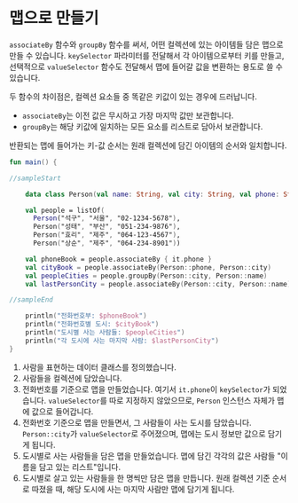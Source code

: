 # 맵으로 만들기

`associateBy` 함수와 `groupBy` 함수를 써서, 어떤 컬렉션에 있는 아이템들 담은 맵으로 만들 수 있습니다. `keySelector` 파라미터를 전달해서 각 아이템으로부터 키를 만들고, 선택적으로 `valueSelector` 함수도 전달해서 맵에 들어갈 값을 변환하는 용도로 쓸 수 있습니다.

두 함수의 차이점은, 컬렉션 요소들 중 똑같은 키값이 있는 경우에 드러납니다.

* `associateBy`는 이전 값은 무시하고 가장 마지막 값만 보관합니다.
* `groupBy`는 해당 키값에 일치하는 모든 요소를 리스트로 담아서 보관합니다.

반환되는 맵에 들어가는 키-값 순서는 원래 컬렉션에 담긴 아이템의 순서와 일치합니다.

```kotlin
fun main() {

//sampleStart

    data class Person(val name: String, val city: String, val phone: String) // 1

    val people = listOf(                                                     // 2
      Person("석구", "서울", "02-1234-5678"),
      Person("성태", "부산", "051-234-9876"),
      Person("효리", "제주", "064-123-4567"),
      Person("상순", "제주", "064-234-8901"))

    val phoneBook = people.associateBy { it.phone }                          // 3
    val cityBook = people.associateBy(Person::phone, Person::city)           // 4
    val peopleCities = people.groupBy(Person::city, Person::name)            // 5
    val lastPersonCity = people.associateBy(Person::city, Person::name)      // 6

//sampleEnd

    println("전화번호부: $phoneBook")
    println("전화번호별 도시: $cityBook")
    println("도시별 사는 사람들: $peopleCities")
    println("각 도시에 사는 마지막 사람: $lastPersonCity")
}
```

1. 사람을 표현하는 데이터 클래스를 정의했습니다.
2. 사람들을 컬렉션에 담았습니다.
3. 전화번호를 기준으로 맵을 만들었습니다. 여기서 `it.phone`이 `keySelector`가 되었습니다. `valueSelector`를 따로 지정하지 않았으므로, `Person` 인스턴스 자체가 맵에 값으로 들어갑니다.
4. 전화번호 기준으로 맵을 만들면서, 그 사람들이 사는 도시를 담았습니다. `Person::city`가 `valueSelector`로 주어졌으며, 맵에는 도시 정보만 값으로 담기게 됩니다.
5. 도시별로 사는 사람들을 담은 맵을 만들었습니다. 맵에 담긴 각각의 값은 사람들 "이름을 담고 있는 리스트"입니다.
6. 도시별로 살고 있는 사람들을 한 명씩만 담은 맵을 만듭니다. 원래 컬렉션 기준 순서로 따졌을 때, 해당 도시에 사는 마지막 사람만 맵에 담기게 됩니다.
